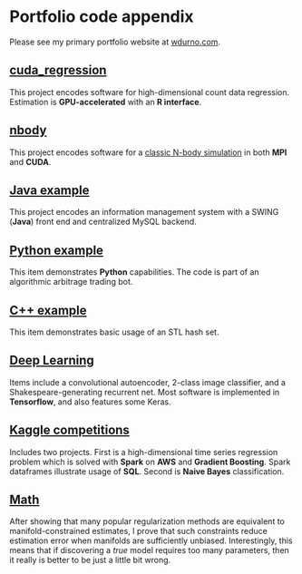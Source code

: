 # Portfolio code appendix 

Please see my primary portfolio website at [wdurno.com](https://wdurno.com).

## [cuda_regression](https://github.com/wdurnoUBC/portfolio/tree/master/cuda_regression) 
This project encodes software for high-dimensional count data regression. Estimation is **GPU-accelerated** with an **R interface**.

## [nbody](https://github.com/wdurnoUBC/portfolio/tree/master/nbody) 
This project encodes software for a [classic N-body simulation](https://en.wikipedia.org/wiki/N-body_simulation) in both **MPI** and **CUDA**. 

## [Java example](https://github.com/wdurnoUBC/portfolio/tree/master/java) 
This project encodes an information management system with a SWING (**Java**) front end and centralized MySQL backend. 

## [Python example](https://github.com/wdurnoUBC/portfolio/tree/master/python) 
This item demonstrates **Python** capabilities. The code is part of an algorithmic arbitrage trading bot. 

## [C++ example](https://github.com/wdurnoUBC/portfolio/tree/master/cpp/fasta_subsetter) 
This item demonstrates basic usage of an STL hash set. 

## [Deep Learning](https://github.com/wdurnoUBC/portfolio/tree/master/deepLearning) 
Items include a convolutional autoencoder, 2-class image classifier, and a Shakespeare-generating recurrent net. Most software is implemented in **Tensorflow**, and also features some Keras.

## [Kaggle competitions](https://github.com/wdurnoUBC/portfolio/blob/master/kaggle) 
Includes two projects. First is a high-dimensional time series regression problem which is solved with **Spark** on **AWS** and **Gradient Boosting**. Spark dataframes illustrate usage of **SQL**. Second is **Naive Bayes** classification. 

## [Math](https://github.com/wdurnoUBC/portfolio/blob/master/erization_manifolds) 
After showing that many popular regularization methods are equivalent to manifold-constrained estimates, I prove that such constraints reduce estimation error when manifolds are sufficiently unbiased. Interestingly, this means that if discovering a *true* model requires too many parameters, then it really is better to be just a little bit wrong. 


